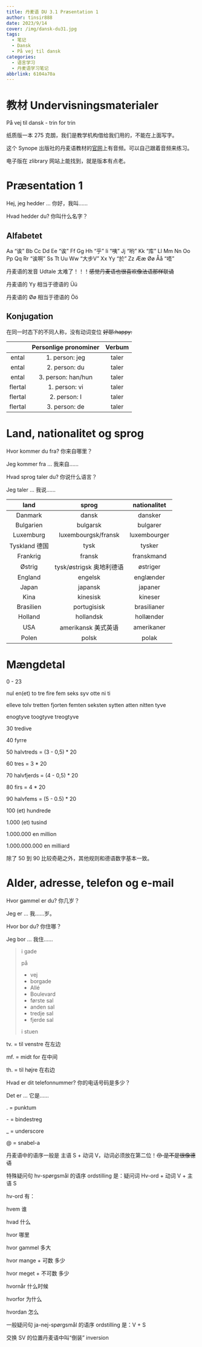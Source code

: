 ```yaml
---
title: 丹麦语 DU 3.1 Præsentation 1
author: tinsir888
date: 2023/9/14
cover: /img/dansk-du31.jpg
tags:
  - 笔记
  - Dansk
  - På vej til dansk
categories:
  - 语言学习
  - 丹麦语学习笔记
abbrlink: 6104a70a
---
```


# 教材 Undervisningsmaterialer

På vej til dansk - trin for trin

纸质版一本 275 克朗，我们是教学机构借给我们用的，不能在上面写字。

这个 Synope 出版社的丹麦语教材的[官网](http://synope.dk/default.htm)上有音频。可以自己跟着音频来练习。

电子版在 zlibrary 网站上能找到，就是版本有点老。

# Præsentation 1

Hej, jeg hedder ... 你好，我叫……

Hvad hedder du? 你叫什么名字？

## Alfabetet

Aa “诶” Bb Cc Dd Ee “诶” Ff Gg Hh “乎” Ii “咦” Jj “哟” Kk “库” Ll Mm Nn Oo Pp Qq Rr “诶啊” Ss Tt Uu Ww “大步V” Xx Yy “於” Zz Ææ Øø Åå “唔”

丹麦语的发音 Udtale 太难了！！！~~感觉丹麦语也很喜欢像法语那样联诵~~

丹麦语的 Yy 相当于德语的 Üü

丹麦语的 Øø 相当于德语的 Öö

## Konjugation

在同一时态下的不同人称，没有动词变位 ~~好耶:happy:~~

|         | Personlige pronominer | Verbum |
| :-----: | :-------------------: | :----: |
|  ental  |    1. person: jeg     | taler  |
|  ental  |     2. person: du     | taler  |
|  ental  |  3. person: han/hun   | taler  |
| flertal |     1. person: vi     | taler  |
| flertal |     2. person: I      | taler  |
| flertal |     3. person: de     | taler  |

# Land, nationalitet og sprog

Hvor kommer du fra? 你来自哪里？

Jeg kommer fra ... 我来自……

Hvad sprog taler du? 你说什么语言？

Jeg taler ... 我说……

|     land      |          sprog           | nationalitet |
| :-----------: | :----------------------: | :----------: |
|    Danmark    |          dansk           |   dansker    |
|   Bulgarien   |         bulgarsk         |   bulgarer   |
|   Luxemburg   |   luxembourgsk/fransk    | luxembourger |
| Tyskland 德国 |           tysk           |    tysker    |
|   Frankrig    |          fransk          |  franskmand  |
|    Østrig     | tysk/østrigsk 奥地利德语 |   østriger   |
|    England    |         engelsk          |  englænder   |
|     Japan     |         japansk          |   japaner    |
|     Kina      |         kinesisk         |   kineser    |
|   Brasilien   |       portugisisk        | brasilianer  |
|    Holland    |        hollandsk         |  hollænder   |
|      USA      |   amerikansk 美式英语    |  amerikaner  |
|     Polen     |          polsk           |    polak     |

# Mængdetal

0 - 23

nul en(et) to tre fire fem seks syv otte ni ti

elleve tolv tretten fjorten femten seksten sytten atten nitten tyve

enogtyve toogtyve treogtyve

30 tredive

40 fyrre

50 halvtreds = (3 - 0,5) * 20

60 tres = 3 * 20

70 halvfjerds = (4 - 0,5) * 20

80 firs = 4 * 20

90 halvfems = (5 - 0.5) * 20

100 (et) hundrede

1.000 (et) tusind

1.000.000 en million

1.000.000.000 en milliard

除了 50 到 90 比较奇葩之外，其他规则和德语数字基本一致。

# Alder, adresse, telefon og e-mail

Hvor gammel er du? 你几岁？

Jeg er ... 我……岁。

Hvor bor du? 你住哪？

Jeg bor ... 我住……

> i gade
>
> på
>
> - vej
> - borgade
> - Allé
> - Boulevard
> - første sal
> - anden sal
> - tredje sal
> - fjerde sal
>
> i stuen

tv. = til venstre 在左边

mf. = midt for 在中间

th. = til højre 在右边

Hvad er dit telefonnummer? 你的电话号码是多少？

Det er ... 它是……

. = punktum

\- = bindestreg

\_ = underscore

@ = snabel-a



丹麦语中的语序一般是 主语 S + 动词 V，动词必须放在第二位！~~:kissing_smiling_eyes: 是不是很像德语~~

特殊疑问句 hv-spørgsmål 的语序 ordstilling 是：疑问词 Hv-ord + 动词 V + 主语 S

hv-ord 有：

hvem 谁

hvad 什么

hvor 哪里

hvor gammel 多大

hvor mange + 可数 多少

hvor meget + 不可数 多少

hvornår 什么时候

hvorfor 为什么

hvordan 怎么

一般疑问句 ja-nej-spørgsmål 的语序 ordstilling 是：V + S

交换 SV 的位置丹麦语中叫“倒装” inversion